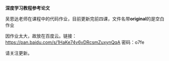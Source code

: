**深度学习教程参考论文**

吴恩达老师在课程中的代码作业，目前更新完前四课，文件名带**original**的是空白作业

因作业太大，故放在百度云。链接：https://pan.baidu.com/s/1HaKe74v6vDRcsmZuxynQqA 密码：o7fe

请关注更新。

